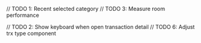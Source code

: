 // TODO 1: Recent selected category
// TODO 3: Measure room performance

// TODO 2: Show keyboard when open transaction detail
// TODO 6: Adjust trx type component
